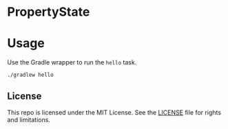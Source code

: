 # PropertyState

# Usage

Use the Gradle wrapper to run the `hello` task.

```
./gradlew hello
```

## License

This repo is licensed under the MIT License. See the [LICENSE](LICENSE.md) file for rights and limitations.

